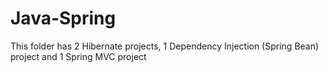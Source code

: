 # Java-Spring
This folder has 2 Hibernate projects, 1 Dependency Injection (Spring Bean) project and 1 Spring MVC project
